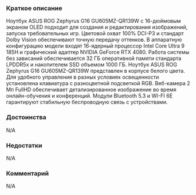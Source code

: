 ### **Краткое описание**
Ноутбук ASUS ROG Zephyrus G16 GU605MZ-QR139W с 16-дюймовым экраном OLED подходит для создания и редактирования изображений, запуска требовательных игр. Цветовой охват 100% DCI-P3 и стандарт Dolby Vision обеспечивают точную передачу оттенков. В аппаратную конфигурацию модели входят 16-ядерный процессор Intel Core Ultra 9 185H и графический адаптер NVIDIA GeForce RTX 4080. Работа системы без зависаний обеспечивается 32 ГБ оперативной памяти стандарта LPDDR5x и накопителем SSD объемом 1000 ГБ.  Ноутбук ASUS ROG Zephyrus G16 GU605MZ-QR139W представлен в корпусе белого цвета. Для удобного управления в разных условиях освещенности установлена клавиатура с разноцветной подсветкой RGB. Веб-камера 2 Мп FullHD обеспечивает детализированное изображение во время онлайн-обучения и конференций. Модули Bluetooth 5.3 и WI-FI 6E гарантируют стабильную беспроводную связь с устройствами.

### **Достоинства**
N/A

### **Недостатки**
N/A

### **Комментарий**
N/A
